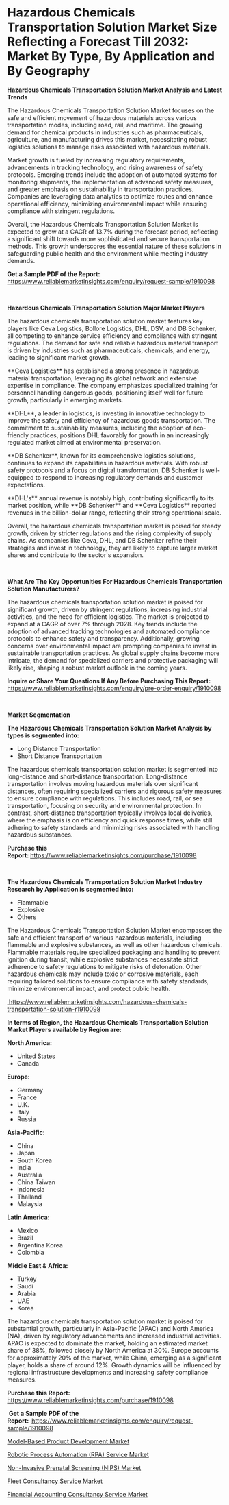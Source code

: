 <p><h1>Hazardous Chemicals Transportation Solution Market Size Reflecting a Forecast Till 2032: Market By Type, By Application and By Geography</h1></p><p><strong>Hazardous Chemicals Transportation Solution Market Analysis and Latest Trends</strong></p>
<p><p>The Hazardous Chemicals Transportation Solution Market focuses on the safe and efficient movement of hazardous materials across various transportation modes, including road, rail, and maritime. The growing demand for chemical products in industries such as pharmaceuticals, agriculture, and manufacturing drives this market, necessitating robust logistics solutions to manage risks associated with hazardous materials. </p><p>Market growth is fueled by increasing regulatory requirements, advancements in tracking technology, and rising awareness of safety protocols. Emerging trends include the adoption of automated systems for monitoring shipments, the implementation of advanced safety measures, and greater emphasis on sustainability in transportation practices. Companies are leveraging data analytics to optimize routes and enhance operational efficiency, minimizing environmental impact while ensuring compliance with stringent regulations. </p><p>Overall, the Hazardous Chemicals Transportation Solution Market is expected to grow at a CAGR of 13.7% during the forecast period, reflecting a significant shift towards more sophisticated and secure transportation methods. This growth underscores the essential nature of these solutions in safeguarding public health and the environment while meeting industry demands.</p></p>
<p><strong>Get a Sample PDF of the Report:&nbsp;</strong> <a href="https://www.reliablemarketinsights.com/enquiry/request-sample/1910098?utm_campaign=2933&utm_medium=2&utm_source=Github&utm_content=ia&utm_term=11032025&utm_id=hazardous-chemicals-transportation-solution">https://www.reliablemarketinsights.com/enquiry/request-sample/1910098</a></p>
<p>&nbsp;</p>
<p><strong>Hazardous Chemicals Transportation Solution Major Market Players</strong></p>
<p><p>The hazardous chemicals transportation solution market features key players like Ceva Logistics, Bollore Logistics, DHL, DSV, and DB Schenker, all competing to enhance service efficiency and compliance with stringent regulations. The demand for safe and reliable hazardous material transport is driven by industries such as pharmaceuticals, chemicals, and energy, leading to significant market growth.</p><p>**Ceva Logistics** has established a strong presence in hazardous material transportation, leveraging its global network and extensive expertise in compliance. The company emphasizes specialized training for personnel handling dangerous goods, positioning itself well for future growth, particularly in emerging markets.</p><p>**DHL**, a leader in logistics, is investing in innovative technology to improve the safety and efficiency of hazardous goods transportation. The commitment to sustainability measures, including the adoption of eco-friendly practices, positions DHL favorably for growth in an increasingly regulated market aimed at environmental preservation.</p><p>**DB Schenker**, known for its comprehensive logistics solutions, continues to expand its capabilities in hazardous materials. With robust safety protocols and a focus on digital transformation, DB Schenker is well-equipped to respond to increasing regulatory demands and customer expectations.</p><p>**DHL's** annual revenue is notably high, contributing significantly to its market position, while **DB Schenker** and **Ceva Logistics** reported revenues in the billion-dollar range, reflecting their strong operational scale.</p><p>Overall, the hazardous chemicals transportation market is poised for steady growth, driven by stricter regulations and the rising complexity of supply chains. As companies like Ceva, DHL, and DB Schenker refine their strategies and invest in technology, they are likely to capture larger market shares and contribute to the sector's expansion.</p></p>
<p>&nbsp;</p>
<p><strong>What Are The Key Opportunities For Hazardous Chemicals Transportation Solution Manufacturers?</strong></p>
<p><p>The hazardous chemicals transportation solution market is poised for significant growth, driven by stringent regulations, increasing industrial activities, and the need for efficient logistics. The market is projected to expand at a CAGR of over 7% through 2028. Key trends include the adoption of advanced tracking technologies and automated compliance protocols to enhance safety and transparency. Additionally, growing concerns over environmental impact are prompting companies to invest in sustainable transportation practices. As global supply chains become more intricate, the demand for specialized carriers and protective packaging will likely rise, shaping a robust market outlook in the coming years.</p></p>
<p><strong>Inquire or Share Your Questions If Any Before Purchasing This Report:</strong> <a href="https://www.reliablemarketinsights.com/enquiry/pre-order-enquiry/1910098?utm_campaign=2933&utm_medium=2&utm_source=Github&utm_content=ia&utm_term=11032025&utm_id=hazardous-chemicals-transportation-solution">https://www.reliablemarketinsights.com/enquiry/pre-order-enquiry/1910098</a></p>
<p>&nbsp;</p>
<p><strong>Market Segmentation</strong></p>
<p><strong>The Hazardous Chemicals Transportation Solution Market Analysis by types is segmented into:</strong></p>
<p><ul><li>Long Distance Transportation</li><li>Short Distance Transportation</li></ul></p>
<p><p>The hazardous chemicals transportation solution market is segmented into long-distance and short-distance transportation. Long-distance transportation involves moving hazardous materials over significant distances, often requiring specialized carriers and rigorous safety measures to ensure compliance with regulations. This includes road, rail, or sea transportation, focusing on security and environmental protection. In contrast, short-distance transportation typically involves local deliveries, where the emphasis is on efficiency and quick response times, while still adhering to safety standards and minimizing risks associated with handling hazardous substances.</p></p>
<p><strong>Purchase this Report:&nbsp;</strong><a href="https://www.reliablemarketinsights.com/purchase/1910098?utm_campaign=2933&utm_medium=2&utm_source=Github&utm_content=ia&utm_term=11032025&utm_id=hazardous-chemicals-transportation-solution">https://www.reliablemarketinsights.com/purchase/1910098</a></p>
<p>&nbsp;</p>
<p><strong>The Hazardous Chemicals Transportation Solution Market Industry Research by Application is segmented into:</strong></p>
<p><ul><li>Flammable</li><li>Explosive</li><li>Others</li></ul></p>
<p><p>The Hazardous Chemicals Transportation Solution Market encompasses the safe and efficient transport of various hazardous materials, including flammable and explosive substances, as well as other hazardous chemicals. Flammable materials require specialized packaging and handling to prevent ignition during transit, while explosive substances necessitate strict adherence to safety regulations to mitigate risks of detonation. Other hazardous chemicals may include toxic or corrosive materials, each requiring tailored solutions to ensure compliance with safety standards, minimize environmental impact, and protect public health.</p></p>
<p><a href="https://www.reliablemarketinsights.com/hazardous-chemicals-transportation-solution-r1910098?utm_campaign=2933&utm_medium=2&utm_source=Github&utm_content=ia&utm_term=11032025&utm_id=hazardous-chemicals-transportation-solution">&nbsp;https://www.reliablemarketinsights.com/hazardous-chemicals-transportation-solution-r1910098</a></p>
<p><strong>In terms of Region, the Hazardous Chemicals Transportation Solution Market Players available by Region are:</strong></p>
<p>
    <p> <strong> North America: </strong>
        <ul>
            <li>United States</li>
            <li>Canada</li>
        </ul>
        </p> 
    <p> <strong> Europe: </strong>
        <ul>
            <li>Germany</li>
            <li>France</li>
            <li>U.K.</li>
            <li>Italy</li>
            <li>Russia</li>
        </ul>
        </p> 
    <p> <strong> Asia-Pacific: </strong>
        <ul>
            <li>China</li>
            <li>Japan</li>
            <li>South Korea</li>
            <li>India</li>
            <li>Australia</li>
            <li>China Taiwan</li>
            <li>Indonesia</li>
            <li>Thailand</li>
            <li>Malaysia</li>
        </ul>
        </p> 
    <p> <strong> Latin America: </strong>
        <ul>
            <li>Mexico</li>
            <li>Brazil</li>
            <li>Argentina Korea</li>
            <li>Colombia</li>
        </ul>
        </p> 
    <p> <strong> Middle East & Africa: </strong>
        <ul>
            <li>Turkey</li>
            <li>Saudi</li>
            <li>Arabia</li>
            <li>UAE</li>
            <li>Korea</li>
        </ul>
    </p>
    </p>
<p><p>The hazardous chemicals transportation solution market is poised for substantial growth, particularly in Asia-Pacific (APAC) and North America (NA), driven by regulatory advancements and increased industrial activities. APAC is expected to dominate the market, holding an estimated market share of 38%, followed closely by North America at 30%. Europe accounts for approximately 20% of the market, while China, emerging as a significant player, holds a share of around 12%. Growth dynamics will be influenced by regional infrastructure developments and increasing safety compliance measures.</p></p>
<p><strong>Purchase this Report: </strong><a href="https://www.reliablemarketinsights.com/purchase/1910098?utm_campaign=2933&utm_medium=2&utm_source=Github&utm_content=ia&utm_term=11032025&utm_id=hazardous-chemicals-transportation-solution">https://www.reliablemarketinsights.com/purchase/1910098</a></p>
<p>&nbsp;<strong>Get a Sample PDF of the Report:&nbsp;&nbsp;</strong><a href="https://www.reliablemarketinsights.com/enquiry/request-sample/1910098?utm_campaign=2933&utm_medium=2&utm_source=Github&utm_content=ia&utm_term=11032025&utm_id=hazardous-chemicals-transportation-solution">https://www.reliablemarketinsights.com/enquiry/request-sample/1910098</a></p>
<p><strong></strong></p>
<p><p><a href="https://github.com/rvadencho/Market-Research-Report-List-1/blob/main/model-based-product-development-market.md?utm_campaign=2933&utm_medium=2&utm_source=Github&utm_content=ia&utm_term=11032025&utm_id=hazardous-chemicals-transportation-solution">Model-Based Product Development Market</a></p><p><a href="https://github.com/obajimlaweh59/Market-Research-Report-List-1/blob/main/robotic-process-automation-rpa-service-market.md?utm_campaign=2933&utm_medium=2&utm_source=Github&utm_content=ia&utm_term=11032025&utm_id=hazardous-chemicals-transportation-solution">Robotic Process Automation (RPA) Service Market</a></p><p><a href="https://github.com/minakibanov/Market-Research-Report-List-1/blob/main/non-invasive-prenatal-screening-nips-market.md?utm_campaign=2933&utm_medium=2&utm_source=Github&utm_content=ia&utm_term=11032025&utm_id=hazardous-chemicals-transportation-solution">Non-Invasive Prenatal Screening (NIPS) Market</a></p><p><a href="https://github.com/muoioconzej8/Market-Research-Report-List-1/blob/main/fleet-consultancy-service-market.md?utm_campaign=2933&utm_medium=2&utm_source=Github&utm_content=ia&utm_term=11032025&utm_id=hazardous-chemicals-transportation-solution">Fleet Consultancy Service Market</a></p><p><a href="https://github.com/gripeluigstt/Market-Research-Report-List-1/blob/main/financial-accounting-consultancy-service-market.md?utm_campaign=2933&utm_medium=2&utm_source=Github&utm_content=ia&utm_term=11032025&utm_id=hazardous-chemicals-transportation-solution">Financial Accounting Consultancy Service Market</a></p></p>